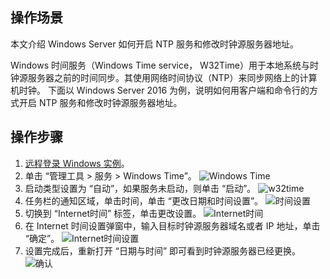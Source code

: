 ## 操作场景

本文介绍 Windows Server 如何开启 NTP 服务和修改时钟源服务器地址。

Windows 时间服务（Windows Time service， W32Time）用于本地系统与时钟源服务器之前的时间同步。其使用网络时间协议（NTP）来同步网络上的计算机时钟。 下面以 Windows Server 2016 为例，说明如何用客户端和命令行的方式开启 NTP 服务和修改时钟源服务器地址。

## 操作步骤

1. [远程登录 Windows 实例](https://intl.cloud.tencent.com/document/product/213/5435)。
2. 单击 “管理工具 > 服务 > Windows Time”。
![Windows Time](https://main.qcloudimg.com/raw/c5e41df2fc832b0f25f798408163664c.png)
3. 启动类型设置为 “自动”，如果服务未启动，则单击 “启动”。
![w32time](https://main.qcloudimg.com/raw/9201ddaca176a1523d5d12d02b6c8ec5.png)
4. 任务栏的通知区域，单击时间，单击 “更改日期和时间设置”。
![时间设置](https://main.qcloudimg.com/raw/28ba1cf5968466e114e93d222b957f99.png)	
5. 切换到 “Internet时间” 标签，单击更改设置。
![Internet时间](https://main.qcloudimg.com/raw/acc52fce975638cef4e39f9f821d66bc.png)
6. 在 Internet 时间设置弹窗中，输入目标时钟源服务器域名或者 IP 地址，单击 “确定”。
![Internet时间设置](https://main.qcloudimg.com/raw/205ef59f3e8583af965a9381df0a9ef9.png)
7. 设置完成后，重新打开 “日期与时间” 即可看到时钟源服务器已经更换。
![确认](https://main.qcloudimg.com/raw/767eee448b33ed38ea7bc2fbdadf780d.png)


